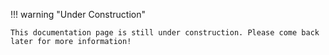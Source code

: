 !!! warning "Under Construction"

    This documentation page is still under construction. Please come back later for more information!
